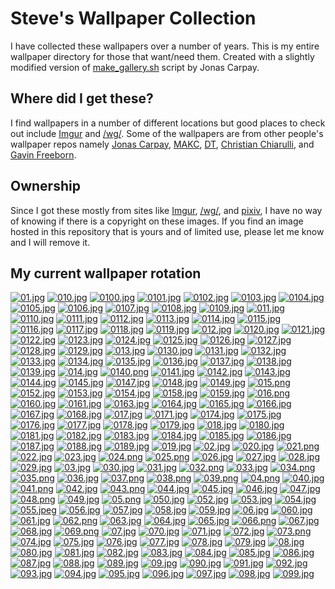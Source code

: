 # Steve's Wallpaper Collection

I have collected these wallpapers over a number of years. This is my entire wallpaper directory for those that want/need them. Created with a slightly modified version of [make_gallery.sh](https://github.com/jonascarpay/Wallpapers/blob/master/make_gallery.sh) script by Jonas Carpay.
## Where did I get these?
I find wallpapers in a number of different locations but good places to check out include [Imgur](https://imgur.com/) and [/wg/](https://boards.4chan.org/wg/). Some of the wallpapers are from other people's wallpaper repos namely [Jonas Carpay](https://github.com/jonascarpay/Wallpapers), [MAKC](https://github.com/makccr/wallpapers), [DT](https://gitlab.com/dwt1/wallpapers), [Christian Chiarulli](https://github.com/ChristianChiarulli/wallpapers), and [Gavin Freeborn](https://github.com/Gavinok/wallpapers).
## Ownership
Since I got these mostly from sites like [Imgur](https://imgur.com/), [/wg/](https://boards.4chan.org/wg/), and [pixiv](https://www.pixiv.net/en/), I have no way of knowing if there is a copyright on these images. If you find an image hosted in this repository that is yours and of limited use, please let me know and I will remove it.

## My current wallpaper rotation

[![01.jpg](https://raw.githubusercontent.com/hghann/wallpapers/master/thumbnails/01.jpg)](https://raw.githubusercontent.com/hghann/wallpapers/master/papes/01.jpg)
[![010.jpg](https://raw.githubusercontent.com/hghann/wallpapers/master/thumbnails/010.jpg)](https://raw.githubusercontent.com/hghann/wallpapers/master/papes/010.jpg)
[![0100.jpg](https://raw.githubusercontent.com/hghann/wallpapers/master/thumbnails/0100.jpg)](https://raw.githubusercontent.com/hghann/wallpapers/master/papes/0100.jpg)
[![0101.jpg](https://raw.githubusercontent.com/hghann/wallpapers/master/thumbnails/0101.jpg)](https://raw.githubusercontent.com/hghann/wallpapers/master/papes/0101.jpg)
[![0102.jpg](https://raw.githubusercontent.com/hghann/wallpapers/master/thumbnails/0102.jpg)](https://raw.githubusercontent.com/hghann/wallpapers/master/papes/0102.jpg)
[![0103.jpg](https://raw.githubusercontent.com/hghann/wallpapers/master/thumbnails/0103.jpg)](https://raw.githubusercontent.com/hghann/wallpapers/master/papes/0103.jpg)
[![0104.jpg](https://raw.githubusercontent.com/hghann/wallpapers/master/thumbnails/0104.jpg)](https://raw.githubusercontent.com/hghann/wallpapers/master/papes/0104.jpg)
[![0105.jpg](https://raw.githubusercontent.com/hghann/wallpapers/master/thumbnails/0105.jpg)](https://raw.githubusercontent.com/hghann/wallpapers/master/papes/0105.jpg)
[![0106.jpg](https://raw.githubusercontent.com/hghann/wallpapers/master/thumbnails/0106.jpg)](https://raw.githubusercontent.com/hghann/wallpapers/master/papes/0106.jpg)
[![0107.jpg](https://raw.githubusercontent.com/hghann/wallpapers/master/thumbnails/0107.jpg)](https://raw.githubusercontent.com/hghann/wallpapers/master/papes/0107.jpg)
[![0108.jpg](https://raw.githubusercontent.com/hghann/wallpapers/master/thumbnails/0108.jpg)](https://raw.githubusercontent.com/hghann/wallpapers/master/papes/0108.jpg)
[![0109.jpg](https://raw.githubusercontent.com/hghann/wallpapers/master/thumbnails/0109.jpg)](https://raw.githubusercontent.com/hghann/wallpapers/master/papes/0109.jpg)
[![011.jpg](https://raw.githubusercontent.com/hghann/wallpapers/master/thumbnails/011.jpg)](https://raw.githubusercontent.com/hghann/wallpapers/master/papes/011.jpg)
[![0110.jpg](https://raw.githubusercontent.com/hghann/wallpapers/master/thumbnails/0110.jpg)](https://raw.githubusercontent.com/hghann/wallpapers/master/papes/0110.jpg)
[![0111.jpg](https://raw.githubusercontent.com/hghann/wallpapers/master/thumbnails/0111.jpg)](https://raw.githubusercontent.com/hghann/wallpapers/master/papes/0111.jpg)
[![0112.jpg](https://raw.githubusercontent.com/hghann/wallpapers/master/thumbnails/0112.jpg)](https://raw.githubusercontent.com/hghann/wallpapers/master/papes/0112.jpg)
[![0113.jpg](https://raw.githubusercontent.com/hghann/wallpapers/master/thumbnails/0113.jpg)](https://raw.githubusercontent.com/hghann/wallpapers/master/papes/0113.jpg)
[![0114.jpg](https://raw.githubusercontent.com/hghann/wallpapers/master/thumbnails/0114.jpg)](https://raw.githubusercontent.com/hghann/wallpapers/master/papes/0114.jpg)
[![0115.jpg](https://raw.githubusercontent.com/hghann/wallpapers/master/thumbnails/0115.jpg)](https://raw.githubusercontent.com/hghann/wallpapers/master/papes/0115.jpg)
[![0116.jpg](https://raw.githubusercontent.com/hghann/wallpapers/master/thumbnails/0116.jpg)](https://raw.githubusercontent.com/hghann/wallpapers/master/papes/0116.jpg)
[![0117.jpg](https://raw.githubusercontent.com/hghann/wallpapers/master/thumbnails/0117.jpg)](https://raw.githubusercontent.com/hghann/wallpapers/master/papes/0117.jpg)
[![0118.jpg](https://raw.githubusercontent.com/hghann/wallpapers/master/thumbnails/0118.jpg)](https://raw.githubusercontent.com/hghann/wallpapers/master/papes/0118.jpg)
[![0119.jpg](https://raw.githubusercontent.com/hghann/wallpapers/master/thumbnails/0119.jpg)](https://raw.githubusercontent.com/hghann/wallpapers/master/papes/0119.jpg)
[![012.jpg](https://raw.githubusercontent.com/hghann/wallpapers/master/thumbnails/012.jpg)](https://raw.githubusercontent.com/hghann/wallpapers/master/papes/012.jpg)
[![0120.jpg](https://raw.githubusercontent.com/hghann/wallpapers/master/thumbnails/0120.jpg)](https://raw.githubusercontent.com/hghann/wallpapers/master/papes/0120.jpg)
[![0121.jpg](https://raw.githubusercontent.com/hghann/wallpapers/master/thumbnails/0121.jpg)](https://raw.githubusercontent.com/hghann/wallpapers/master/papes/0121.jpg)
[![0122.jpg](https://raw.githubusercontent.com/hghann/wallpapers/master/thumbnails/0122.jpg)](https://raw.githubusercontent.com/hghann/wallpapers/master/papes/0122.jpg)
[![0123.jpg](https://raw.githubusercontent.com/hghann/wallpapers/master/thumbnails/0123.jpg)](https://raw.githubusercontent.com/hghann/wallpapers/master/papes/0123.jpg)
[![0124.jpg](https://raw.githubusercontent.com/hghann/wallpapers/master/thumbnails/0124.jpg)](https://raw.githubusercontent.com/hghann/wallpapers/master/papes/0124.jpg)
[![0125.jpg](https://raw.githubusercontent.com/hghann/wallpapers/master/thumbnails/0125.jpg)](https://raw.githubusercontent.com/hghann/wallpapers/master/papes/0125.jpg)
[![0126.jpg](https://raw.githubusercontent.com/hghann/wallpapers/master/thumbnails/0126.jpg)](https://raw.githubusercontent.com/hghann/wallpapers/master/papes/0126.jpg)
[![0127.jpg](https://raw.githubusercontent.com/hghann/wallpapers/master/thumbnails/0127.jpg)](https://raw.githubusercontent.com/hghann/wallpapers/master/papes/0127.jpg)
[![0128.jpg](https://raw.githubusercontent.com/hghann/wallpapers/master/thumbnails/0128.jpg)](https://raw.githubusercontent.com/hghann/wallpapers/master/papes/0128.jpg)
[![0129.jpg](https://raw.githubusercontent.com/hghann/wallpapers/master/thumbnails/0129.jpg)](https://raw.githubusercontent.com/hghann/wallpapers/master/papes/0129.jpg)
[![013.jpg](https://raw.githubusercontent.com/hghann/wallpapers/master/thumbnails/013.jpg)](https://raw.githubusercontent.com/hghann/wallpapers/master/papes/013.jpg)
[![0130.jpg](https://raw.githubusercontent.com/hghann/wallpapers/master/thumbnails/0130.jpg)](https://raw.githubusercontent.com/hghann/wallpapers/master/papes/0130.jpg)
[![0131.jpg](https://raw.githubusercontent.com/hghann/wallpapers/master/thumbnails/0131.jpg)](https://raw.githubusercontent.com/hghann/wallpapers/master/papes/0131.jpg)
[![0132.jpg](https://raw.githubusercontent.com/hghann/wallpapers/master/thumbnails/0132.jpg)](https://raw.githubusercontent.com/hghann/wallpapers/master/papes/0132.jpg)
[![0133.jpg](https://raw.githubusercontent.com/hghann/wallpapers/master/thumbnails/0133.jpg)](https://raw.githubusercontent.com/hghann/wallpapers/master/papes/0133.jpg)
[![0134.jpg](https://raw.githubusercontent.com/hghann/wallpapers/master/thumbnails/0134.jpg)](https://raw.githubusercontent.com/hghann/wallpapers/master/papes/0134.jpg)
[![0135.jpg](https://raw.githubusercontent.com/hghann/wallpapers/master/thumbnails/0135.jpg)](https://raw.githubusercontent.com/hghann/wallpapers/master/papes/0135.jpg)
[![0136.jpg](https://raw.githubusercontent.com/hghann/wallpapers/master/thumbnails/0136.jpg)](https://raw.githubusercontent.com/hghann/wallpapers/master/papes/0136.jpg)
[![0137.jpg](https://raw.githubusercontent.com/hghann/wallpapers/master/thumbnails/0137.jpg)](https://raw.githubusercontent.com/hghann/wallpapers/master/papes/0137.jpg)
[![0138.jpg](https://raw.githubusercontent.com/hghann/wallpapers/master/thumbnails/0138.jpg)](https://raw.githubusercontent.com/hghann/wallpapers/master/papes/0138.jpg)
[![0139.jpg](https://raw.githubusercontent.com/hghann/wallpapers/master/thumbnails/0139.jpg)](https://raw.githubusercontent.com/hghann/wallpapers/master/papes/0139.jpg)
[![014.jpg](https://raw.githubusercontent.com/hghann/wallpapers/master/thumbnails/014.jpg)](https://raw.githubusercontent.com/hghann/wallpapers/master/papes/014.jpg)
[![0140.png](https://raw.githubusercontent.com/hghann/wallpapers/master/thumbnails/0140.png)](https://raw.githubusercontent.com/hghann/wallpapers/master/papes/0140.png)
[![0141.jpg](https://raw.githubusercontent.com/hghann/wallpapers/master/thumbnails/0141.jpg)](https://raw.githubusercontent.com/hghann/wallpapers/master/papes/0141.jpg)
[![0142.jpg](https://raw.githubusercontent.com/hghann/wallpapers/master/thumbnails/0142.jpg)](https://raw.githubusercontent.com/hghann/wallpapers/master/papes/0142.jpg)
[![0143.jpg](https://raw.githubusercontent.com/hghann/wallpapers/master/thumbnails/0143.jpg)](https://raw.githubusercontent.com/hghann/wallpapers/master/papes/0143.jpg)
[![0144.jpg](https://raw.githubusercontent.com/hghann/wallpapers/master/thumbnails/0144.jpg)](https://raw.githubusercontent.com/hghann/wallpapers/master/papes/0144.jpg)
[![0145.jpg](https://raw.githubusercontent.com/hghann/wallpapers/master/thumbnails/0145.jpg)](https://raw.githubusercontent.com/hghann/wallpapers/master/papes/0145.jpg)
[![0147.jpg](https://raw.githubusercontent.com/hghann/wallpapers/master/thumbnails/0147.jpg)](https://raw.githubusercontent.com/hghann/wallpapers/master/papes/0147.jpg)
[![0148.jpg](https://raw.githubusercontent.com/hghann/wallpapers/master/thumbnails/0148.jpg)](https://raw.githubusercontent.com/hghann/wallpapers/master/papes/0148.jpg)
[![0149.jpg](https://raw.githubusercontent.com/hghann/wallpapers/master/thumbnails/0149.jpg)](https://raw.githubusercontent.com/hghann/wallpapers/master/papes/0149.jpg)
[![015.png](https://raw.githubusercontent.com/hghann/wallpapers/master/thumbnails/015.png)](https://raw.githubusercontent.com/hghann/wallpapers/master/papes/015.png)
[![0152.jpg](https://raw.githubusercontent.com/hghann/wallpapers/master/thumbnails/0152.jpg)](https://raw.githubusercontent.com/hghann/wallpapers/master/papes/0152.jpg)
[![0153.jpg](https://raw.githubusercontent.com/hghann/wallpapers/master/thumbnails/0153.jpg)](https://raw.githubusercontent.com/hghann/wallpapers/master/papes/0153.jpg)
[![0154.jpg](https://raw.githubusercontent.com/hghann/wallpapers/master/thumbnails/0154.jpg)](https://raw.githubusercontent.com/hghann/wallpapers/master/papes/0154.jpg)
[![0158.jpg](https://raw.githubusercontent.com/hghann/wallpapers/master/thumbnails/0158.jpg)](https://raw.githubusercontent.com/hghann/wallpapers/master/papes/0158.jpg)
[![0159.jpg](https://raw.githubusercontent.com/hghann/wallpapers/master/thumbnails/0159.jpg)](https://raw.githubusercontent.com/hghann/wallpapers/master/papes/0159.jpg)
[![016.png](https://raw.githubusercontent.com/hghann/wallpapers/master/thumbnails/016.png)](https://raw.githubusercontent.com/hghann/wallpapers/master/papes/016.png)
[![0160.jpg](https://raw.githubusercontent.com/hghann/wallpapers/master/thumbnails/0160.jpg)](https://raw.githubusercontent.com/hghann/wallpapers/master/papes/0160.jpg)
[![0161.jpg](https://raw.githubusercontent.com/hghann/wallpapers/master/thumbnails/0161.jpg)](https://raw.githubusercontent.com/hghann/wallpapers/master/papes/0161.jpg)
[![0163.jpg](https://raw.githubusercontent.com/hghann/wallpapers/master/thumbnails/0163.jpg)](https://raw.githubusercontent.com/hghann/wallpapers/master/papes/0163.jpg)
[![0164.jpg](https://raw.githubusercontent.com/hghann/wallpapers/master/thumbnails/0164.jpg)](https://raw.githubusercontent.com/hghann/wallpapers/master/papes/0164.jpg)
[![0165.jpg](https://raw.githubusercontent.com/hghann/wallpapers/master/thumbnails/0165.jpg)](https://raw.githubusercontent.com/hghann/wallpapers/master/papes/0165.jpg)
[![0166.jpg](https://raw.githubusercontent.com/hghann/wallpapers/master/thumbnails/0166.jpg)](https://raw.githubusercontent.com/hghann/wallpapers/master/papes/0166.jpg)
[![0167.jpg](https://raw.githubusercontent.com/hghann/wallpapers/master/thumbnails/0167.jpg)](https://raw.githubusercontent.com/hghann/wallpapers/master/papes/0167.jpg)
[![0168.jpg](https://raw.githubusercontent.com/hghann/wallpapers/master/thumbnails/0168.jpg)](https://raw.githubusercontent.com/hghann/wallpapers/master/papes/0168.jpg)
[![017.jpg](https://raw.githubusercontent.com/hghann/wallpapers/master/thumbnails/017.jpg)](https://raw.githubusercontent.com/hghann/wallpapers/master/papes/017.jpg)
[![0171.jpg](https://raw.githubusercontent.com/hghann/wallpapers/master/thumbnails/0171.jpg)](https://raw.githubusercontent.com/hghann/wallpapers/master/papes/0171.jpg)
[![0174.jpg](https://raw.githubusercontent.com/hghann/wallpapers/master/thumbnails/0174.jpg)](https://raw.githubusercontent.com/hghann/wallpapers/master/papes/0174.jpg)
[![0175.jpg](https://raw.githubusercontent.com/hghann/wallpapers/master/thumbnails/0175.jpg)](https://raw.githubusercontent.com/hghann/wallpapers/master/papes/0175.jpg)
[![0176.jpg](https://raw.githubusercontent.com/hghann/wallpapers/master/thumbnails/0176.jpg)](https://raw.githubusercontent.com/hghann/wallpapers/master/papes/0176.jpg)
[![0177.jpg](https://raw.githubusercontent.com/hghann/wallpapers/master/thumbnails/0177.jpg)](https://raw.githubusercontent.com/hghann/wallpapers/master/papes/0177.jpg)
[![0178.jpg](https://raw.githubusercontent.com/hghann/wallpapers/master/thumbnails/0178.jpg)](https://raw.githubusercontent.com/hghann/wallpapers/master/papes/0178.jpg)
[![0179.jpg](https://raw.githubusercontent.com/hghann/wallpapers/master/thumbnails/0179.jpg)](https://raw.githubusercontent.com/hghann/wallpapers/master/papes/0179.jpg)
[![018.jpg](https://raw.githubusercontent.com/hghann/wallpapers/master/thumbnails/018.jpg)](https://raw.githubusercontent.com/hghann/wallpapers/master/papes/018.jpg)
[![0180.jpg](https://raw.githubusercontent.com/hghann/wallpapers/master/thumbnails/0180.jpg)](https://raw.githubusercontent.com/hghann/wallpapers/master/papes/0180.jpg)
[![0181.jpg](https://raw.githubusercontent.com/hghann/wallpapers/master/thumbnails/0181.jpg)](https://raw.githubusercontent.com/hghann/wallpapers/master/papes/0181.jpg)
[![0182.jpg](https://raw.githubusercontent.com/hghann/wallpapers/master/thumbnails/0182.jpg)](https://raw.githubusercontent.com/hghann/wallpapers/master/papes/0182.jpg)
[![0183.jpg](https://raw.githubusercontent.com/hghann/wallpapers/master/thumbnails/0183.jpg)](https://raw.githubusercontent.com/hghann/wallpapers/master/papes/0183.jpg)
[![0184.jpg](https://raw.githubusercontent.com/hghann/wallpapers/master/thumbnails/0184.jpg)](https://raw.githubusercontent.com/hghann/wallpapers/master/papes/0184.jpg)
[![0185.jpg](https://raw.githubusercontent.com/hghann/wallpapers/master/thumbnails/0185.jpg)](https://raw.githubusercontent.com/hghann/wallpapers/master/papes/0185.jpg)
[![0186.jpg](https://raw.githubusercontent.com/hghann/wallpapers/master/thumbnails/0186.jpg)](https://raw.githubusercontent.com/hghann/wallpapers/master/papes/0186.jpg)
[![0187.jpg](https://raw.githubusercontent.com/hghann/wallpapers/master/thumbnails/0187.jpg)](https://raw.githubusercontent.com/hghann/wallpapers/master/papes/0187.jpg)
[![0188.jpg](https://raw.githubusercontent.com/hghann/wallpapers/master/thumbnails/0188.jpg)](https://raw.githubusercontent.com/hghann/wallpapers/master/papes/0188.jpg)
[![0189.jpg](https://raw.githubusercontent.com/hghann/wallpapers/master/thumbnails/0189.jpg)](https://raw.githubusercontent.com/hghann/wallpapers/master/papes/0189.jpg)
[![019.jpg](https://raw.githubusercontent.com/hghann/wallpapers/master/thumbnails/019.jpg)](https://raw.githubusercontent.com/hghann/wallpapers/master/papes/019.jpg)
[![02.jpg](https://raw.githubusercontent.com/hghann/wallpapers/master/thumbnails/02.jpg)](https://raw.githubusercontent.com/hghann/wallpapers/master/papes/02.jpg)
[![020.jpg](https://raw.githubusercontent.com/hghann/wallpapers/master/thumbnails/020.jpg)](https://raw.githubusercontent.com/hghann/wallpapers/master/papes/020.jpg)
[![021.png](https://raw.githubusercontent.com/hghann/wallpapers/master/thumbnails/021.png)](https://raw.githubusercontent.com/hghann/wallpapers/master/papes/021.png)
[![022.jpg](https://raw.githubusercontent.com/hghann/wallpapers/master/thumbnails/022.jpg)](https://raw.githubusercontent.com/hghann/wallpapers/master/papes/022.jpg)
[![023.jpg](https://raw.githubusercontent.com/hghann/wallpapers/master/thumbnails/023.jpg)](https://raw.githubusercontent.com/hghann/wallpapers/master/papes/023.jpg)
[![024.png](https://raw.githubusercontent.com/hghann/wallpapers/master/thumbnails/024.png)](https://raw.githubusercontent.com/hghann/wallpapers/master/papes/024.png)
[![025.png](https://raw.githubusercontent.com/hghann/wallpapers/master/thumbnails/025.png)](https://raw.githubusercontent.com/hghann/wallpapers/master/papes/025.png)
[![026.jpg](https://raw.githubusercontent.com/hghann/wallpapers/master/thumbnails/026.jpg)](https://raw.githubusercontent.com/hghann/wallpapers/master/papes/026.jpg)
[![027.jpg](https://raw.githubusercontent.com/hghann/wallpapers/master/thumbnails/027.jpg)](https://raw.githubusercontent.com/hghann/wallpapers/master/papes/027.jpg)
[![028.jpg](https://raw.githubusercontent.com/hghann/wallpapers/master/thumbnails/028.jpg)](https://raw.githubusercontent.com/hghann/wallpapers/master/papes/028.jpg)
[![029.jpg](https://raw.githubusercontent.com/hghann/wallpapers/master/thumbnails/029.jpg)](https://raw.githubusercontent.com/hghann/wallpapers/master/papes/029.jpg)
[![03.jpg](https://raw.githubusercontent.com/hghann/wallpapers/master/thumbnails/03.jpg)](https://raw.githubusercontent.com/hghann/wallpapers/master/papes/03.jpg)
[![030.jpg](https://raw.githubusercontent.com/hghann/wallpapers/master/thumbnails/030.jpg)](https://raw.githubusercontent.com/hghann/wallpapers/master/papes/030.jpg)
[![031.jpg](https://raw.githubusercontent.com/hghann/wallpapers/master/thumbnails/031.jpg)](https://raw.githubusercontent.com/hghann/wallpapers/master/papes/031.jpg)
[![032.png](https://raw.githubusercontent.com/hghann/wallpapers/master/thumbnails/032.png)](https://raw.githubusercontent.com/hghann/wallpapers/master/papes/032.png)
[![033.jpg](https://raw.githubusercontent.com/hghann/wallpapers/master/thumbnails/033.jpg)](https://raw.githubusercontent.com/hghann/wallpapers/master/papes/033.jpg)
[![034.png](https://raw.githubusercontent.com/hghann/wallpapers/master/thumbnails/034.png)](https://raw.githubusercontent.com/hghann/wallpapers/master/papes/034.png)
[![035.png](https://raw.githubusercontent.com/hghann/wallpapers/master/thumbnails/035.png)](https://raw.githubusercontent.com/hghann/wallpapers/master/papes/035.png)
[![036.jpg](https://raw.githubusercontent.com/hghann/wallpapers/master/thumbnails/036.jpg)](https://raw.githubusercontent.com/hghann/wallpapers/master/papes/036.jpg)
[![037.png](https://raw.githubusercontent.com/hghann/wallpapers/master/thumbnails/037.png)](https://raw.githubusercontent.com/hghann/wallpapers/master/papes/037.png)
[![038.png](https://raw.githubusercontent.com/hghann/wallpapers/master/thumbnails/038.png)](https://raw.githubusercontent.com/hghann/wallpapers/master/papes/038.png)
[![039.png](https://raw.githubusercontent.com/hghann/wallpapers/master/thumbnails/039.png)](https://raw.githubusercontent.com/hghann/wallpapers/master/papes/039.png)
[![04.png](https://raw.githubusercontent.com/hghann/wallpapers/master/thumbnails/04.png)](https://raw.githubusercontent.com/hghann/wallpapers/master/papes/04.png)
[![040.jpg](https://raw.githubusercontent.com/hghann/wallpapers/master/thumbnails/040.jpg)](https://raw.githubusercontent.com/hghann/wallpapers/master/papes/040.jpg)
[![041.png](https://raw.githubusercontent.com/hghann/wallpapers/master/thumbnails/041.png)](https://raw.githubusercontent.com/hghann/wallpapers/master/papes/041.png)
[![042.jpg](https://raw.githubusercontent.com/hghann/wallpapers/master/thumbnails/042.jpg)](https://raw.githubusercontent.com/hghann/wallpapers/master/papes/042.jpg)
[![043.png](https://raw.githubusercontent.com/hghann/wallpapers/master/thumbnails/043.png)](https://raw.githubusercontent.com/hghann/wallpapers/master/papes/043.png)
[![044.jpg](https://raw.githubusercontent.com/hghann/wallpapers/master/thumbnails/044.jpg)](https://raw.githubusercontent.com/hghann/wallpapers/master/papes/044.jpg)
[![045.jpg](https://raw.githubusercontent.com/hghann/wallpapers/master/thumbnails/045.jpg)](https://raw.githubusercontent.com/hghann/wallpapers/master/papes/045.jpg)
[![046.jpg](https://raw.githubusercontent.com/hghann/wallpapers/master/thumbnails/046.jpg)](https://raw.githubusercontent.com/hghann/wallpapers/master/papes/046.jpg)
[![047.jpg](https://raw.githubusercontent.com/hghann/wallpapers/master/thumbnails/047.jpg)](https://raw.githubusercontent.com/hghann/wallpapers/master/papes/047.jpg)
[![048.png](https://raw.githubusercontent.com/hghann/wallpapers/master/thumbnails/048.png)](https://raw.githubusercontent.com/hghann/wallpapers/master/papes/048.png)
[![049.jpg](https://raw.githubusercontent.com/hghann/wallpapers/master/thumbnails/049.jpg)](https://raw.githubusercontent.com/hghann/wallpapers/master/papes/049.jpg)
[![05.png](https://raw.githubusercontent.com/hghann/wallpapers/master/thumbnails/05.png)](https://raw.githubusercontent.com/hghann/wallpapers/master/papes/05.png)
[![050.jpg](https://raw.githubusercontent.com/hghann/wallpapers/master/thumbnails/050.jpg)](https://raw.githubusercontent.com/hghann/wallpapers/master/papes/050.jpg)
[![052.jpg](https://raw.githubusercontent.com/hghann/wallpapers/master/thumbnails/052.jpg)](https://raw.githubusercontent.com/hghann/wallpapers/master/papes/052.jpg)
[![053.jpg](https://raw.githubusercontent.com/hghann/wallpapers/master/thumbnails/053.jpg)](https://raw.githubusercontent.com/hghann/wallpapers/master/papes/053.jpg)
[![054.jpg](https://raw.githubusercontent.com/hghann/wallpapers/master/thumbnails/054.jpg)](https://raw.githubusercontent.com/hghann/wallpapers/master/papes/054.jpg)
[![055.jpeg](https://raw.githubusercontent.com/hghann/wallpapers/master/thumbnails/055.jpeg)](https://raw.githubusercontent.com/hghann/wallpapers/master/papes/055.jpeg)
[![056.jpg](https://raw.githubusercontent.com/hghann/wallpapers/master/thumbnails/056.jpg)](https://raw.githubusercontent.com/hghann/wallpapers/master/papes/056.jpg)
[![057.jpg](https://raw.githubusercontent.com/hghann/wallpapers/master/thumbnails/057.jpg)](https://raw.githubusercontent.com/hghann/wallpapers/master/papes/057.jpg)
[![058.jpg](https://raw.githubusercontent.com/hghann/wallpapers/master/thumbnails/058.jpg)](https://raw.githubusercontent.com/hghann/wallpapers/master/papes/058.jpg)
[![059.jpg](https://raw.githubusercontent.com/hghann/wallpapers/master/thumbnails/059.jpg)](https://raw.githubusercontent.com/hghann/wallpapers/master/papes/059.jpg)
[![06.jpg](https://raw.githubusercontent.com/hghann/wallpapers/master/thumbnails/06.jpg)](https://raw.githubusercontent.com/hghann/wallpapers/master/papes/06.jpg)
[![060.jpg](https://raw.githubusercontent.com/hghann/wallpapers/master/thumbnails/060.jpg)](https://raw.githubusercontent.com/hghann/wallpapers/master/papes/060.jpg)
[![061.jpg](https://raw.githubusercontent.com/hghann/wallpapers/master/thumbnails/061.jpg)](https://raw.githubusercontent.com/hghann/wallpapers/master/papes/061.jpg)
[![062.png](https://raw.githubusercontent.com/hghann/wallpapers/master/thumbnails/062.png)](https://raw.githubusercontent.com/hghann/wallpapers/master/papes/062.png)
[![063.jpg](https://raw.githubusercontent.com/hghann/wallpapers/master/thumbnails/063.jpg)](https://raw.githubusercontent.com/hghann/wallpapers/master/papes/063.jpg)
[![064.jpg](https://raw.githubusercontent.com/hghann/wallpapers/master/thumbnails/064.jpg)](https://raw.githubusercontent.com/hghann/wallpapers/master/papes/064.jpg)
[![065.jpg](https://raw.githubusercontent.com/hghann/wallpapers/master/thumbnails/065.jpg)](https://raw.githubusercontent.com/hghann/wallpapers/master/papes/065.jpg)
[![066.png](https://raw.githubusercontent.com/hghann/wallpapers/master/thumbnails/066.png)](https://raw.githubusercontent.com/hghann/wallpapers/master/papes/066.png)
[![067.jpg](https://raw.githubusercontent.com/hghann/wallpapers/master/thumbnails/067.jpg)](https://raw.githubusercontent.com/hghann/wallpapers/master/papes/067.jpg)
[![068.jpg](https://raw.githubusercontent.com/hghann/wallpapers/master/thumbnails/068.jpg)](https://raw.githubusercontent.com/hghann/wallpapers/master/papes/068.jpg)
[![069.png](https://raw.githubusercontent.com/hghann/wallpapers/master/thumbnails/069.png)](https://raw.githubusercontent.com/hghann/wallpapers/master/papes/069.png)
[![07.jpg](https://raw.githubusercontent.com/hghann/wallpapers/master/thumbnails/07.jpg)](https://raw.githubusercontent.com/hghann/wallpapers/master/papes/07.jpg)
[![070.jpg](https://raw.githubusercontent.com/hghann/wallpapers/master/thumbnails/070.jpg)](https://raw.githubusercontent.com/hghann/wallpapers/master/papes/070.jpg)
[![071.jpg](https://raw.githubusercontent.com/hghann/wallpapers/master/thumbnails/071.jpg)](https://raw.githubusercontent.com/hghann/wallpapers/master/papes/071.jpg)
[![072.jpg](https://raw.githubusercontent.com/hghann/wallpapers/master/thumbnails/072.jpg)](https://raw.githubusercontent.com/hghann/wallpapers/master/papes/072.jpg)
[![073.png](https://raw.githubusercontent.com/hghann/wallpapers/master/thumbnails/073.png)](https://raw.githubusercontent.com/hghann/wallpapers/master/papes/073.png)
[![074.jpg](https://raw.githubusercontent.com/hghann/wallpapers/master/thumbnails/074.jpg)](https://raw.githubusercontent.com/hghann/wallpapers/master/papes/074.jpg)
[![075.jpg](https://raw.githubusercontent.com/hghann/wallpapers/master/thumbnails/075.jpg)](https://raw.githubusercontent.com/hghann/wallpapers/master/papes/075.jpg)
[![076.jpg](https://raw.githubusercontent.com/hghann/wallpapers/master/thumbnails/076.jpg)](https://raw.githubusercontent.com/hghann/wallpapers/master/papes/076.jpg)
[![077.jpg](https://raw.githubusercontent.com/hghann/wallpapers/master/thumbnails/077.jpg)](https://raw.githubusercontent.com/hghann/wallpapers/master/papes/077.jpg)
[![078.jpg](https://raw.githubusercontent.com/hghann/wallpapers/master/thumbnails/078.jpg)](https://raw.githubusercontent.com/hghann/wallpapers/master/papes/078.jpg)
[![079.jpg](https://raw.githubusercontent.com/hghann/wallpapers/master/thumbnails/079.jpg)](https://raw.githubusercontent.com/hghann/wallpapers/master/papes/079.jpg)
[![08.jpg](https://raw.githubusercontent.com/hghann/wallpapers/master/thumbnails/08.jpg)](https://raw.githubusercontent.com/hghann/wallpapers/master/papes/08.jpg)
[![080.jpg](https://raw.githubusercontent.com/hghann/wallpapers/master/thumbnails/080.jpg)](https://raw.githubusercontent.com/hghann/wallpapers/master/papes/080.jpg)
[![081.jpg](https://raw.githubusercontent.com/hghann/wallpapers/master/thumbnails/081.jpg)](https://raw.githubusercontent.com/hghann/wallpapers/master/papes/081.jpg)
[![082.jpg](https://raw.githubusercontent.com/hghann/wallpapers/master/thumbnails/082.jpg)](https://raw.githubusercontent.com/hghann/wallpapers/master/papes/082.jpg)
[![083.jpg](https://raw.githubusercontent.com/hghann/wallpapers/master/thumbnails/083.jpg)](https://raw.githubusercontent.com/hghann/wallpapers/master/papes/083.jpg)
[![084.jpg](https://raw.githubusercontent.com/hghann/wallpapers/master/thumbnails/084.jpg)](https://raw.githubusercontent.com/hghann/wallpapers/master/papes/084.jpg)
[![085.jpg](https://raw.githubusercontent.com/hghann/wallpapers/master/thumbnails/085.jpg)](https://raw.githubusercontent.com/hghann/wallpapers/master/papes/085.jpg)
[![086.jpg](https://raw.githubusercontent.com/hghann/wallpapers/master/thumbnails/086.jpg)](https://raw.githubusercontent.com/hghann/wallpapers/master/papes/086.jpg)
[![087.jpg](https://raw.githubusercontent.com/hghann/wallpapers/master/thumbnails/087.jpg)](https://raw.githubusercontent.com/hghann/wallpapers/master/papes/087.jpg)
[![088.jpg](https://raw.githubusercontent.com/hghann/wallpapers/master/thumbnails/088.jpg)](https://raw.githubusercontent.com/hghann/wallpapers/master/papes/088.jpg)
[![089.jpg](https://raw.githubusercontent.com/hghann/wallpapers/master/thumbnails/089.jpg)](https://raw.githubusercontent.com/hghann/wallpapers/master/papes/089.jpg)
[![09.jpg](https://raw.githubusercontent.com/hghann/wallpapers/master/thumbnails/09.jpg)](https://raw.githubusercontent.com/hghann/wallpapers/master/papes/09.jpg)
[![090.jpg](https://raw.githubusercontent.com/hghann/wallpapers/master/thumbnails/090.jpg)](https://raw.githubusercontent.com/hghann/wallpapers/master/papes/090.jpg)
[![091.jpg](https://raw.githubusercontent.com/hghann/wallpapers/master/thumbnails/091.jpg)](https://raw.githubusercontent.com/hghann/wallpapers/master/papes/091.jpg)
[![092.jpg](https://raw.githubusercontent.com/hghann/wallpapers/master/thumbnails/092.jpg)](https://raw.githubusercontent.com/hghann/wallpapers/master/papes/092.jpg)
[![093.jpg](https://raw.githubusercontent.com/hghann/wallpapers/master/thumbnails/093.jpg)](https://raw.githubusercontent.com/hghann/wallpapers/master/papes/093.jpg)
[![094.jpg](https://raw.githubusercontent.com/hghann/wallpapers/master/thumbnails/094.jpg)](https://raw.githubusercontent.com/hghann/wallpapers/master/papes/094.jpg)
[![095.jpg](https://raw.githubusercontent.com/hghann/wallpapers/master/thumbnails/095.jpg)](https://raw.githubusercontent.com/hghann/wallpapers/master/papes/095.jpg)
[![096.jpg](https://raw.githubusercontent.com/hghann/wallpapers/master/thumbnails/096.jpg)](https://raw.githubusercontent.com/hghann/wallpapers/master/papes/096.jpg)
[![097.jpg](https://raw.githubusercontent.com/hghann/wallpapers/master/thumbnails/097.jpg)](https://raw.githubusercontent.com/hghann/wallpapers/master/papes/097.jpg)
[![098.jpg](https://raw.githubusercontent.com/hghann/wallpapers/master/thumbnails/098.jpg)](https://raw.githubusercontent.com/hghann/wallpapers/master/papes/098.jpg)
[![099.jpg](https://raw.githubusercontent.com/hghann/wallpapers/master/thumbnails/099.jpg)](https://raw.githubusercontent.com/hghann/wallpapers/master/papes/099.jpg)
